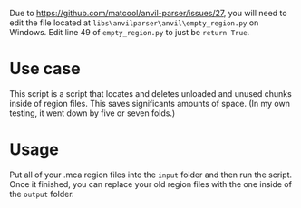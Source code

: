 Due to https://github.com/matcool/anvil-parser/issues/27, you will need to edit the file located at `libs\anvilparser\anvil\empty_region.py` on Windows. Edit line 49 of `empty_region.py` to just be `return True`.

# Use case
This script is a script that locates and deletes unloaded and unused chunks inside of region files. This saves significants amounts of space. (In my own testing, it went down by five or seven folds.)

# Usage
Put all of your .mca region files into the `input` folder and then run the script. Once it finished, you can replace your old region files with the one inside of the `output` folder.
